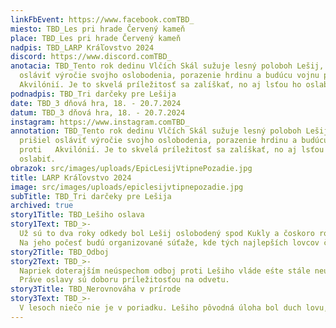 ```yaml
---
linkFbEvent: https://www.facebook.comTBD_
miesto: TBD_Les pri hrade Červený kameň
place: TBD_Les pri hrade Červený kameň
nadpis: TBD_LARP Kráľovstvo 2024
discord: https://www.discord.comTBD_
anotacia: TBD_Tento rok dedinu Vlčích Skál sužuje lesný poloboh Lešij, ktorý prišiel
  osláviť výročie svojho oslobodenia, porazenie hrdinu a budúcu vojnu proti
  Akvilónií. Je to skvelá príležitosť sa zalíškať, no aj lsťou ho oslabiť.
podnadpis: TBD_Tri darčeky pre Lešija
date: TBD_3 dňová hra, 18. - 20.7.2024
datum: TBD_3 dňová hra, 18. - 20.7.2024
instagram: https://www.instagram.comTBD_
annotation: TBD_Tento rok dedinu Vlčích Skál sužuje lesný poloboh Lešij, ktorý
  prišiel osláviť výročie svojho oslobodenia, porazenie hrdinu a budúcu vojnu
  proti   Akvilónií. Je to skvelá príležitosť sa zalíškať, no aj lsťou ho
  oslabiť.
obrazok: src/images/uploads/EpicLesijVtipnePozadie.jpg
title: LARP Kráľovstvo 2024
image: src/images/uploads/epiclesijvtipnepozadie.jpg
subTitle: TBD_Tri darčeky pre Lešija
archived: true
story1Title: TBD_Lešiho oslava
story1Text: TBD_>-
  Už sú to dva roky odkedy bol Lešij oslobodený spod Kukly a čoskoro rozšíri svoju ríšu o územie Vodárstva.
  Na jeho počesť budú organizované súťaže, kde tých najlepších lovcov čaká odmena od samotného vládcu.
story2Title: TBD_Odboj
story2Text: TBD_>-
  Napriek doterajším neúspechom odboj proti Lešiho vláde eśte stále neumrel, aj keď časť z neho sa muselo schovať v pekle. 
  Práve oslavy sú doboru príležitosťou na odvetu.
story3Title: TBD_Nerovnováha v prírode
story3Text: TBD_>-
  V lesoch niečo nie je v poriadku. Lešiho pôvodná úloha bol duch lovu, no odkedy  sa venuje hlavne vládnutiu v ľudskej ríši, tak tento aspekt v prírode chýba.
---
```

